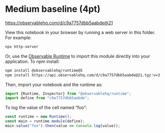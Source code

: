 # Medium baseline (4pt)

https://observablehq.com/d/c9a7757dbb5aabde@21

View this notebook in your browser by running a web server in this folder. For
example:

~~~sh
npx http-server
~~~

Or, use the [Observable Runtime](https://github.com/observablehq/runtime) to
import this module directly into your application. To npm install:

~~~sh
npm install @observablehq/runtime@5
npm install https://api.observablehq.com/d/c9a7757dbb5aabde@21.tgz?v=3
~~~

Then, import your notebook and the runtime as:

~~~js
import {Runtime, Inspector} from "@observablehq/runtime";
import define from "c9a7757dbb5aabde";
~~~

To log the value of the cell named “foo”:

~~~js
const runtime = new Runtime();
const main = runtime.module(define);
main.value("foo").then(value => console.log(value));
~~~

